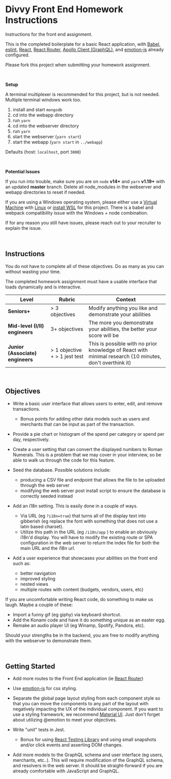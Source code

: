 # Divvy Front End Homework Instructions

Instructions for the front end assignment.

This is the completed boilerplate for a basic React application, with
[Babel](https://babeljs.io/),
[eslint](https://eslint.org/),
[React](https://reactjs.org/),
[React Router](https://github.com/ReactTraining/react-router),
[Apollo Client (GraphQL)](https://www.apollographql.com/), and
[emotion-js](https://github.com/emotion-js/emotion) already configured.

Please fork this project when submitting your homework assignment.

<br />

**Setup**

A terminal multiplexer is recommended for this project, but is not needed. Multiple terminal windows work too.

1. install and start `mongodb`
2. cd into the webapp directory
3. run `yarn`
4. cd into the webserver directory
5. run `yarn`
6. start the webserver (`yarn start`)
7. start the webapp (`yarn start` in `../webapp`)

Defaults (host: `localhost`, port `3000`)

<br />

**Potential Issues**

If you run into trouble, make sure you are on `node` **v14+** and `yarn` **v1.19+** with an updated **master** branch. Delete all node_modules in the webserver and webapp directories to reset if needed.

If you are using a Windows operating system, please either use a [Virtual Machine](https://www.virtualbox.org/) with [Linux](https://linuxmint.com/download.php) or [install WSL](https://docs.microsoft.com/en-us/windows/nodejs/setup-on-wsl2) for this project. There is a babel and webpack compatibility issue with the Windows + node combination.

If for any reason you still have issues, please reach out to your recruiter to explain the issue.

<br />

## Instructions

You do not have to complete all of these objectives. Do as many as you can without wasting your time.

The completed homework assignment must have a usable interface that loads dynamically and is interactive.

| Level                            | Rubric                        | Context                                                                                                  |
| -------------------------------- | ----------------------------- | -------------------------------------------------------------------------------------------------------- |
| **Seniors+**                     | > 3 objectives                | Modify anything you like and demonstrate your abilities                                                  |
| **Mid-level (I/II) engineers**   | 3+ objectives                 | The more you demonstrate your abilities, the better your score will be                                   |
| **Junior (Associate) engineers** | > 1 objective + > 1 jest test | This is possible with no prior knowledge of React with minimal research (10 minutes, don't overthink it) |

<br />

## Objectives

- Write a basic user interface that allows users to enter, edit, and remove transactions.

  - Bonus points for adding other data models such as users and merchants that can be input as part of the transaction.

- Provide a pie chart or histogram of the spend per category or spend per day, respectively.

- Create a user setting that can convert the displayed numbers to Roman Numerals. This is a problem that we may cover in your interview, so be able to walk us through the code for this feature.

- Seed the database. Possible solutions include:

  - producing a CSV file and endpoint that allows the file to be uploaded through the web server
  - modifying the web server post install script to ensure the database is correctly seeded instead

- Add an i18n setting. This is easily done in a couple of ways.

  - Via URL (eg `?i18n=true`) that turns all of the display text into gibberish (eg replace the font with something that does not use a latin based charset).
  - Utilize this path in the URL (eg `/i18n/app` ) to enable an obviously i18n'd display. You will have to modify the existing route or SPA configuration in the web server to return the index file for both the main URL and the i18n url.

- Add a user experience that showcases your abilities on the front end such as:
  - better navigation
  - improved styling
  - nested views
  - multiple routes with content (budgets, vendors, users, etc)

If you are uncomfortable writing React code, do something to make us laugh. Maybe a couple of these:

- Import a funny gif (eg giphy) via keyboard shortcut.
- Add the Konami code and have it do something unique as an easter egg.
- Remake an audio player UI (eg Winamp, Spotify, Pandora, etc).

Should your strengths be in the backend, you are free to modify anything with the webserver to demonstrate them.

 <br />

## Getting Started

- Add more routes to the Front End application (ie [React Router](https://github.com/ReactTraining/react-router))

- Use [emotion-js](https://github.com/emotion-js/emotion) for css styling.

- Separate the global page layout styling from each component style so that you can move the components to any part of the layout with negatively impacting the UX of the individual component. If you want to use a styling framework, we recommend [Material UI](https://material-ui.com/). Just don't forget about utilizing @emotion to meet your objectives.

- Write "unit" tests in Jest.

  - Bonus for using [React Testing Library](https://testing-library.com/docs/react-testing-library/intro) and using small snapshots and/or click events and asserting DOM changes.

- Add more models to the GraphQL schema and user interface (eg users, merchants, etc..).
  This will require modification of the GraphQL schema, and resolvers in the web server.
  It should be straight-forward if you are already comfortable with JavaScript and GraphQL.
